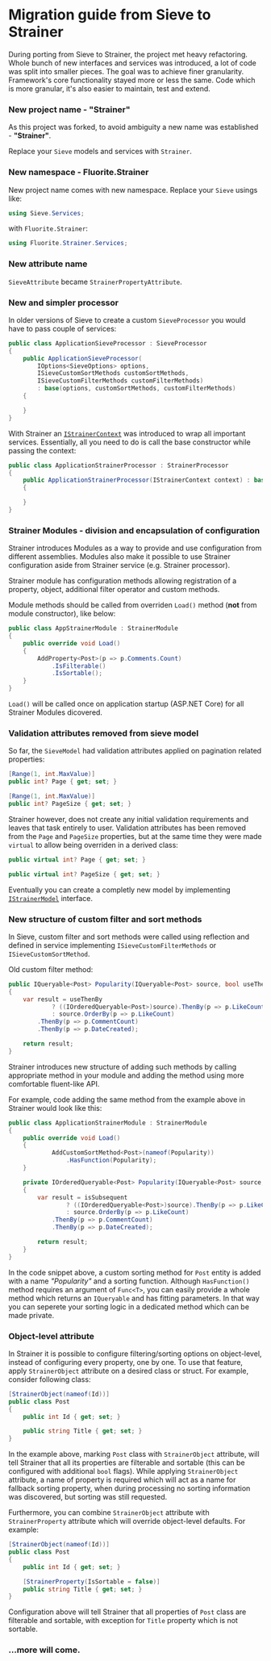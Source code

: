 # Migration guide from Sieve to Strainer

During porting from Sieve to Strainer, the project met heavy refactoring. Whole bunch of new interfaces and services was introduced, a lot of code was split into smaller pieces. The goal was to achieve finer granularity. Framework's core functionality stayed more or less the same. Code which is more granular, it's also easier to maintain, test and extend.

### New project name - "Strainer"

As this project was forked, to avoid ambiguity a new name was established - **"Strainer"**.

Replace your `Sieve` models and services with `Strainer`.

### New namespace - Fluorite.Strainer

New project name comes with new namespace. Replace your `Sieve` usings like:

```cs
using Sieve.Services;
```

with `Fluorite.Strainer`:

```cs
using Fluorite.Strainer.Services;
```

### New attribute name

`SieveAttribute` became `StrainerPropertyAttribute`.

### New and simpler processor

In older versions of Sieve to create a custom `SieveProcessor` you would have to pass couple of services:

```cs
public class ApplicationSieveProcessor : SieveProcessor
{
    public ApplicationSieveProcessor(
        IOptions<SieveOptions> options, 
        ISieveCustomSortMethods customSortMethods, 
        ISieveCustomFilterMethods customFilterMethods) 
        : base(options, customSortMethods, customFilterMethods)
    {

    }
}
```

With Strainer an [`IStrainerContext`](https://gitlab.com/fluorite/strainer/blob/master/src/Strainer/Services/IStrainerContext.cs) was introduced to wrap all important services. Essentially, all you need to do is call the base constructor while passing the context:

```cs
public class ApplicationStrainerProcessor : StrainerProcessor
{
    public ApplicationStrainerProcessor(IStrainerContext context) : base(context)
    {

    }
}
```

### Strainer Modules - division and encapsulation of configuration

Strainer introduces Modules as a way to provide and use configuration from different assemblies. Modules also make it possible to use Strainer configuration aside from Strainer service (e.g. Strainer processor).

Strainer module has configuration methods allowing registration of a property, object, additional filter operator and custom methods.

Module methods should be called from overriden `Load()` method (**not** from module constructor), like below:

```cs
public class AppStrainerModule : StrainerModule
{
    public override void Load()
    {
        AddProperty<Post>(p => p.Comments.Count)
            .IsFilterable()
            .IsSortable();
    }
}
```

`Load()` will be called once on application startup (ASP.NET Core) for all Strainer Modules dicovered.

### Validation attributes removed from sieve model

So far, the `SieveModel` had validation attributes applied on pagination related properties:

```cs
[Range(1, int.MaxValue)]
public int? Page { get; set; }

[Range(1, int.MaxValue)]
public int? PageSize { get; set; }
```

Strainer however, does not create any initial validation requirements and leaves that task entirely to user. Validation attributes has been removed from the `Page` and `PageSize` properties, but at the same time they were made `virtual` to allow being overriden in a derived class:

```cs
public virtual int? Page { get; set; }

public virtual int? PageSize { get; set; }
```

 Eventually you can create a completly new model by implementing [`IStrainerModel`](https://gitlab.com/fluorite/strainer/blob/master/src/Strainer/Models/IStrainerModel.cs) interface.

### New structure of custom filter and sort methods

In Sieve, custom filter and sort methods were called using reflection and defined in service implementing `ISieveCustomFilterMethods` or `ISieveCustomSortMethod`.

Old custom filter method:

```cs
public IQueryable<Post> Popularity(IQueryable<Post> source, bool useThenBy, bool desc)
{
    var result = useThenBy
            ? ((IOrderedQueryable<Post>)source).ThenBy(p => p.LikeCount)
            : source.OrderBy(p => p.LikeCount)
        .ThenBy(p => p.CommentCount)
        .ThenBy(p => p.DateCreated);

    return result;
}
```

Strainer introduces new structure of adding such methods by calling appropriate method in your module and adding the method using more comfortable fluent-like API.

For example, code adding the same method from the example above in Strainer would look like this:

```cs
public class ApplicationStrainerModule : StrainerModule
{
    public override void Load()
    {
            AddCustomSortMethod<Post>(nameof(Popularity))
                .HasFunction(Popularity);
    }

    private IOrderedQueryable<Post> Popularity(IQueryable<Post> source, bool isDescending, bool isSubsequent)
    {
        var result = isSubsequent
                ? ((IOrderedQueryable<Post>)source).ThenBy(p => p.LikeCount)
                : source.OrderBy(p => p.LikeCount)
            .ThenBy(p => p.CommentCount)
            .ThenBy(p => p.DateCreated);

        return result;
    }
}
```

In the code snippet above, a custom sorting method for `Post` entity is added with a name _"Popularity"_ and a sorting function. Although `HasFunction()` method requires an argument of `Func<T>`, you can easily provide a whole method which returns an `IQueryable` and has fitting parameters. In that way you can seperete your sorting logic in a dedicated method which can be made private.

### Object-level attribute

In Strainer it is possible to configure filtering/sorting options on object-level, instead of configuring every property, one by one. To use that feature, apply `StrainerObject` attribute on a desired class or struct. For example, consider following class:

```cs
[StrainerObject(nameof(Id))]
public class Post
{
	public int Id { get; set; }

	public string Title { get; set; }
}
```

In the example above, marking `Post` class with `StrainerObject` attribute, will tell Strainer that all its properties are filterable and sortable (this can be configured with additional `bool` flags). While applying `StrainerObject` attribute, a name of property is required which will act as a name for fallback sorting property, when during processing no sorting information was discovered, but sorting was still requested.

Furthermore, you can combine `StrainerObject` attribute with `StrainerProperty` attribute which will override object-level defaults. For example:

```cs
[StrainerObject(nameof(Id))]
public class Post
{
	public int Id { get; set; }

	[StrainerProperty(IsSortable = false)]
	public string Title { get; set; }
}
```

Configuration above will tell Strainer that all properties of `Post` class are filterable and sortable, with exception for `Title` property which is not sortable.

### ...more will come.
